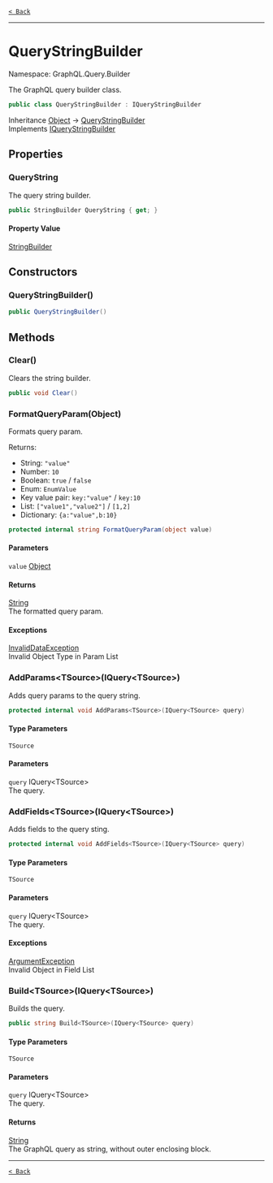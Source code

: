 [`< Back`](./)

---

# QueryStringBuilder

Namespace: GraphQL.Query.Builder

The GraphQL query builder class.

```csharp
public class QueryStringBuilder : IQueryStringBuilder
```

Inheritance [Object](https://docs.microsoft.com/en-us/dotnet/api/system.object) → [QueryStringBuilder](./graphql.query.builder.querystringbuilder)<br>
Implements [IQueryStringBuilder](./graphql.query.builder.iquerystringbuilder)

## Properties

### **QueryString**

The query string builder.

```csharp
public StringBuilder QueryString { get; }
```

#### Property Value

[StringBuilder](https://docs.microsoft.com/en-us/dotnet/api/system.text.stringbuilder)<br>

## Constructors

### **QueryStringBuilder()**



```csharp
public QueryStringBuilder()
```

## Methods

### **Clear()**

Clears the string builder.

```csharp
public void Clear()
```

### **FormatQueryParam(Object)**

Formats query param.
 
 Returns:
 - String: `"value"`
 - Number: `10`
 - Boolean: `true` / `false`
 - Enum: `EnumValue`
 - Key value pair: `key:"value"` / `key:10`
 - List: `["value1","value2"]` / `[1,2]`
 - Dictionary: `{a:"value",b:10}`

```csharp
protected internal string FormatQueryParam(object value)
```

#### Parameters

`value` [Object](https://docs.microsoft.com/en-us/dotnet/api/system.object)<br>

#### Returns

[String](https://docs.microsoft.com/en-us/dotnet/api/system.string)<br>
The formatted query param.

#### Exceptions

[InvalidDataException](https://docs.microsoft.com/en-us/dotnet/api/system.io.invaliddataexception)<br>
Invalid Object Type in Param List

### **AddParams&lt;TSource&gt;(IQuery&lt;TSource&gt;)**

Adds query params to the query string.

```csharp
protected internal void AddParams<TSource>(IQuery<TSource> query)
```

#### Type Parameters

`TSource`<br>

#### Parameters

`query` IQuery&lt;TSource&gt;<br>
The query.

### **AddFields&lt;TSource&gt;(IQuery&lt;TSource&gt;)**

Adds fields to the query sting.

```csharp
protected internal void AddFields<TSource>(IQuery<TSource> query)
```

#### Type Parameters

`TSource`<br>

#### Parameters

`query` IQuery&lt;TSource&gt;<br>
The query.

#### Exceptions

[ArgumentException](https://docs.microsoft.com/en-us/dotnet/api/system.argumentexception)<br>
Invalid Object in Field List

### **Build&lt;TSource&gt;(IQuery&lt;TSource&gt;)**

Builds the query.

```csharp
public string Build<TSource>(IQuery<TSource> query)
```

#### Type Parameters

`TSource`<br>

#### Parameters

`query` IQuery&lt;TSource&gt;<br>
The query.

#### Returns

[String](https://docs.microsoft.com/en-us/dotnet/api/system.string)<br>
The GraphQL query as string, without outer enclosing block.

---

[`< Back`](./)
